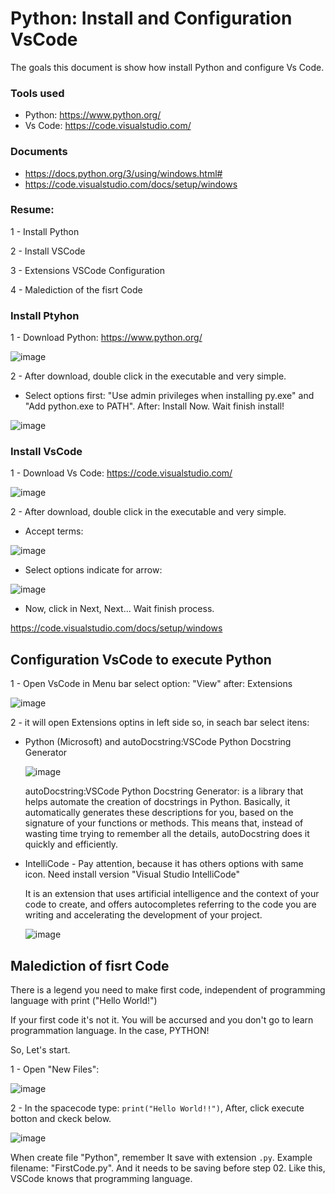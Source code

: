 # Python: Install and Configuration VsCode
The goals this document is show how install Python and configure Vs Code.


### Tools used
- Python: https://www.python.org/
- Vs Code: https://code.visualstudio.com/

### Documents

- https://docs.python.org/3/using/windows.html#
- https://code.visualstudio.com/docs/setup/windows

### Resume:

1 - Install Python

2 - Install VSCode

3 - Extensions VSCode Configuration

4 - Malediction of the fisrt Code

### Install Ptyhon

1 - Download Python: https://www.python.org/

![image](https://github.com/user-attachments/assets/e4b4b41e-dedf-49de-962c-d51c375ebebb)

2 - After download, double click in the executable and very simple.

- Select options first: "Use admin privileges when installing py.exe" and "Add python.exe to PATH". After: Install Now. Wait finish install!

 ![image](https://github.com/user-attachments/assets/fc49ef32-0473-42ef-a900-b09e1d2aaaec)


### Install VsCode

1 - Download Vs Code: https://code.visualstudio.com/

![image](https://github.com/user-attachments/assets/e1dc4bab-dc7a-42cc-a147-ac9e2476e593)

2 - After download, double click in the executable and very simple.

- Accept terms:

![image](https://github.com/user-attachments/assets/c3eeaf0e-265f-4d0a-bf22-97724bba4c0d)

- Select options indicate for arrow:

![image](https://github.com/user-attachments/assets/4561d580-9769-4e75-8253-bd1892565637)

- Now, click in Next, Next... Wait finish process.

https://code.visualstudio.com/docs/setup/windows

## Configuration VsCode to execute Python

1 - Open VsCode in Menu bar select option: "View" after: Extensions

![image](https://github.com/user-attachments/assets/bdcf5144-16cb-4f9a-be04-61e215c5fcef)

2 - it will open  Extensions optins in left side so, in seach bar select itens:

- Python (Microsoft) and autoDocstring:VSCode Python Docstring Generator

  ![image](https://github.com/user-attachments/assets/e02869f2-eb87-438d-b476-68f6313ceeda)

  autoDocstring:VSCode Python Docstring Generator: is a library that helps automate the creation of docstrings in Python. Basically, it automatically generates these descriptions for you, based on the signature of your functions or methods. This means that, instead of wasting time trying to remember all the details, autoDocstring does it quickly and efficiently.

- IntelliCode - Pay attention, because it has others options with same icon. Need install version "Visual Studio IntelliCode"

  It is an extension that uses artificial intelligence and the context of your code to create, and offers autocompletes referring to the code you are writing and accelerating the development of your project.

  ![image](https://github.com/user-attachments/assets/7b4e7b53-9749-46fe-8bdf-b313f1afcc45)


## Malediction of fisrt Code

There is a legend you need to make first code, independent of programming language with print ("Hello World!")

If your first code it's not it. You will be accursed and you don't go to learn  programmation language. In the case, PYTHON!

So, Let's start.

1 - Open "New Files":

![image](https://github.com/user-attachments/assets/e7a471fa-5a72-4e69-9c08-1600ed7e77a5)

2 - In the spacecode type: ``` print("Hello World!!") ```, After, click execute botton and ckeck below.

![image](https://github.com/user-attachments/assets/d22f2f3e-c45f-46e2-8af7-4298b46e02c1)

When create file "Python", remember It save with extension ``` .py ```. Example filename: "FirstCode.py". And it needs to be saving before step 02. Like this, VSCode knows that programming language.


